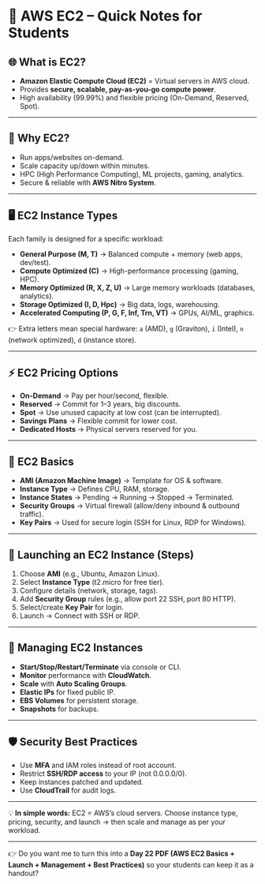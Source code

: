 
# 🚀 **AWS EC2 – Quick Notes for Students**

## 🌐 What is EC2?

* **Amazon Elastic Compute Cloud (EC2)** = Virtual servers in AWS cloud.
* Provides **secure, scalable, pay-as-you-go compute power**.
* High availability (99.99%) and flexible pricing (On-Demand, Reserved, Spot).

---

## 📌 Why EC2?

* Run apps/websites on-demand.
* Scale capacity up/down within minutes.
* HPC (High Performance Computing), ML projects, gaming, analytics.
* Secure & reliable with **AWS Nitro System**.

---

## 🖥️ EC2 Instance Types

Each family is designed for a specific workload:

* **General Purpose (M, T)** → Balanced compute + memory (web apps, dev/test).
* **Compute Optimized (C)** → High-performance processing (gaming, HPC).
* **Memory Optimized (R, X, Z, U)** → Large memory workloads (databases, analytics).
* **Storage Optimized (I, D, Hpc)** → Big data, logs, warehousing.
* **Accelerated Computing (P, G, F, Inf, Trn, VT)** → GPUs, AI/ML, graphics.

👉 Extra letters mean special hardware: `a` (AMD), `g` (Graviton), `i` (Intel), `n` (network optimized), `d` (instance store).

---

## ⚡ EC2 Pricing Options

* **On-Demand** → Pay per hour/second, flexible.
* **Reserved** → Commit for 1–3 years, big discounts.
* **Spot** → Use unused capacity at low cost (can be interrupted).
* **Savings Plans** → Flexible commit for lower cost.
* **Dedicated Hosts** → Physical servers reserved for you.

---

## 🧩 EC2 Basics

* **AMI (Amazon Machine Image)** → Template for OS & software.
* **Instance Type** → Defines CPU, RAM, storage.
* **Instance States** → Pending → Running → Stopped → Terminated.
* **Security Groups** → Virtual firewall (allow/deny inbound & outbound traffic).
* **Key Pairs** → Used for secure login (SSH for Linux, RDP for Windows).

---

## 🚀 Launching an EC2 Instance (Steps)

1. Choose **AMI** (e.g., Ubuntu, Amazon Linux).
2. Select **Instance Type** (t2.micro for free tier).
3. Configure details (network, storage, tags).
4. Add **Security Group** rules (e.g., allow port 22 SSH, port 80 HTTP).
5. Select/create **Key Pair** for login.
6. Launch → Connect with SSH or RDP.

---

## 🔧 Managing EC2 Instances

* **Start/Stop/Restart/Terminate** via console or CLI.
* **Monitor** performance with **CloudWatch**.
* **Scale** with **Auto Scaling Groups**.
* **Elastic IPs** for fixed public IP.
* **EBS Volumes** for persistent storage.
* **Snapshots** for backups.

---

## 🛡️ Security Best Practices

* Use **MFA** and IAM roles instead of root account.
* Restrict **SSH/RDP access** to your IP (not 0.0.0.0/0).
* Keep instances patched and updated.
* Use **CloudTrail** for audit logs.

---

💡 **In simple words:**
EC2 = AWS’s cloud servers. Choose instance type, pricing, security, and launch → then scale and manage as per your workload.

---

👉 Do you want me to turn this into a **Day 22 PDF (AWS EC2 Basics + Launch + Management + Best Practices)** so your students can keep it as a handout?

